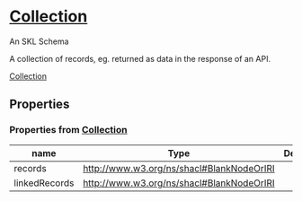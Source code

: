 <!--- This is an autogenerated file -->
# [Collection](../../../schemas/core/collection)

An SKL Schema

A collection of records, eg. returned as data in the response of an API.

[Collection](../../../schemas/core/collection)

## Properties

### Properties from [Collection](../../../schemas/core/collection)

| name | Type | Description |
| ---- | ---- | ----------- |
| records | http://www.w3.org/ns/shacl#BlankNodeOrIRI |  |
| linkedRecords | http://www.w3.org/ns/shacl#BlankNodeOrIRI |  |

